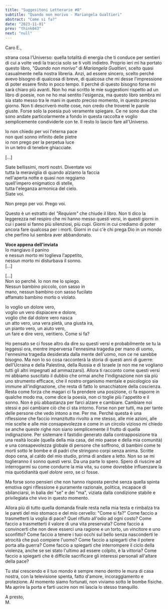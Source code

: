 ```yaml
---
title: "Suggesitoni Letterarie #8"
subtitle: "Quando non morivo - Mariangela Gualtieri"
abstract: "Come si fa?"
date: "2023-11-01"
prev: "think043"
next: "null"
---
```


Caro E.,  

strana cosa l'Universo: quella totalità di energia che ti conduce per sentieri di cui a volte vedi la traccia solo se ti volti indietro.
Proprio ieri mi ha portato questo libro, *"Quando non morivo"* di *Mariangela Gualtieri*, scelto quasi casualmente nella nostra libreria. Anzi, ad essere sincero, scelto perché avevo bisogno di qualcosa di breve, di qualcosa che mi desse l'impressione di poter essere finito in poco tempo. Il perché di questo bisogno forse mi sarà chiaro più avanti.
Non ho mai scritto le mie suggestioni rispetto ad un libro di poesie, non ne ho mai sentito l'esigenza, ma questo libro sembra mi sia stato messo tra le mani in questo preciso momento, in questo preciso giorno. Non ti descriverò molte cose, non credo che troverei le parole giuste. Forse solo la poesia può veramente spiegare. Ce ne sono due che sono andate particolarmente a fondo in questa raccolta e voglio semplicemente condividerle con te. Il resto lo lascio fare all'Universo.  
  
Io non chiedo per voi l'eterna pace  
non quel sonno infinito delle pietre  
io non prego per la perpetua luce  
in un tetro di tenebre ghiacciate.  
  
[...]  
  
Siate bellissimi, morti nostri. Diventate voi  
tutta la meraviglia di quando alziamo la faccia  
nell'aperta notte e quasi non reggiamo  
quell'impero enigmatico di stelle,  
tutta l'eleganza armonica del cielo.  
Siate voi.  
  
Non prego per voi. Prego voi.  
  

Questo è un estratto del *"Requiem"* che chiude il libro. Non ti dico la leggerezza nel respiro che mi hanno messo questi versi, in questi giorni in cui i paesi si fanno più silenziosi, più cupi. Giorni in cui crediamo di poter ancora fare qualcosa per i morti. Giorni in cui c'è chi prega Dio in un mondo che perfino lui sembra aver abbandonato.   
  
**Voce appena dell'inviata**  
Io mangiavo il panino  
e nessun morto mi toglieva l'appetito,  
nessun morto mi disturbava il sonno.  
[...]  
  
[...]  
Non so perché. Io non me lo spiego.  
Nessun bambino piccolo, con sasso in  
mano, nessun bambino con sasso fucilato  
affamato bambino morto o violato.  
  
Io voglio un dolore vero,  
voglio un vero dispiacere e dolore,  
voglio che dal dolore vero nasca  
un atto vero, una vera pietà, una giusta ira,  
un pianto vero, un aiuto vero,  
un fare e dire vero, veritiero. Come si fa?    
  

Ho pensato se ci fosse altro da dire su questi versi e probabilmente se tu la leggessi ora, mentre imperversa l'ennesima tragedia per mano di uomo, l'ennesima tragedia desiderata dalla mente dell'uomo, non ce ne sarebbe bisogno. Ma non lo so cosa racconterà la storia di questi anni di guerre: dell'Ucraina e della Palestina, della Russia e di Israele (e non me ne vogliano tutti gli altri impegnati ad ammazzarsi). Allora ti racconto come questi versi mi abbiamo suscitato il dubbio che ormai anche l'indignazione non sia più uno strumento efficace, che il nostro organismo mentale e psicologico sia immune all'indignazione, che resta di fatto lo smacchiatore della coscienza. Resta come forza che magari ci fa prendere una posizione, ci fa esporre in qualche modo ma, come dice la poesia, non ci toglie più l'appetito e il sonno.  Non è più abbastanza per farci alzare e cambiare. Cambiare noi stessi e poi cambiare ciò che ci sta intorno. Forse non per tutti, ma per tante delle persone che  vedo intono a me. Per me. Perché questa è una riflessione che faccio innanzitutto rivolto a me stesso, alle mie azioni, alle mie scelte e alle mie consapevolezze e come in un circolo vizioso mi chiedo se anche queste righe non siano semplicemente il frutto di quella indignazione. Per sistemare il fastidio generato dalla contrapposizione tra una realtà locale (quella della mia casa, del mio paese e della mia comunità) e una consapevolezza globale di persone che soffrono, di bambini come te morti sotto le bombe e di padri che stringono corpi senza anima. Scritte dopo cena, al caldo del mio studio, prima di andare a letto. Non so se mi toglieranno il sonno questi versi. Da una parte lo spero. Spero di riuscire ad interrogarmi su come condurre la mia vita, su come dovrebbe influenzare la mia quotidianità quel *dolore vero*, se ci fosse.

Ma forse sono pensieri che non hanno risposta perché senza quella spinta emotiva ogni riflessione è puramente razionale, politica, incapace di sbilanciarsi, in balia dei "se" e dei "ma", viziata dalla condizione stabile e privilegiata che vivo in questo momento.

Allora più di tutto quella domanda finale resta nella mia testa e rimbalza tra le pareti del mio stomaco e del mio cervello: "Come si fa?"
Come faccio a trasmetterti la voglia di pace? Quel rifiuto all'odio ad ogni costo?
Come faccio a trasmetterti il valore di una vita preservata? Come faccio a convincerti che non deve esserci una ragione e un torto, un vincitore e uno sconfitto? Come faccio a tenere i tuoi occhi sul bello senza nasconderti le atrocità che può compiere l'uomo?
Come faccio a spiegarti che il potere porta alla guerra? Come faccio a spiegarti che interrompere il ciclo della violenza, anche se sei stato l'ultimo ad essere colpito, è la vittoria?
Come faccio a spiegarti che è difficile sacrificare gli interessi personali all'altare della pace?  

Tu stai crescendo e il tuo mondo è sempre meno dentro le mura di casa nostra, con la televisione spenta, fatto d'amore, incoraggiamento e protezione. Al momento siamo fortunati, non viviamo sotto le bombe fisiche. Ma aprire la porta e farti uscire non mi lascia lo stesso tranquillo.

A presto,  
M.


